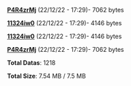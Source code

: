 [**P4R4zrMj**](/data/P4R4zrMj.txt) (22/12/22 - 17:29)- 7062 bytes

[**11324iw0**](/data/11324iw0.txt) (22/12/22 - 17:29)- 4146 bytes

[**11324iw0**](/data/11324iw0.txt) (22/12/22 - 17:29)- 4146 bytes

[**P4R4zrMj**](/data/P4R4zrMj.txt) (22/12/22 - 17:29)- 7062 bytes

**Total Datas**: 1218

**Total Size**: 7.54 MB / 7.5 MB